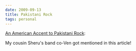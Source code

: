```yaml
---
date: 2009-09-13
title: Pakistani Rock
tags: personal
---
```


[An American Accent to Pakistani Rock](https://thelede.blogs.nytimes.com/2009/09/11/an-american-accent-to-pakistani-rock/):

My cousin Sheru's band co-Ven got mentioned in this article!
